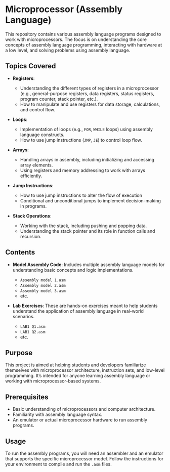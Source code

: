 # Microprocessor (Assembly Language)

This repository contains various assembly language programs designed to work with microprocessors. The focus is on understanding the core concepts of assembly language programming, interacting with hardware at a low level, and solving problems using assembly language.

## Topics Covered

- **Registers**: 
  - Understanding the different types of registers in a microprocessor (e.g., general-purpose registers, data registers, status registers, program counter, stack pointer, etc.).
  - How to manipulate and use registers for data storage, calculations, and control flow.

- **Loops**: 
  - Implementation of loops (e.g., `FOR`, `WHILE` loops) using assembly language constructs.
  - How to use jump instructions (`JMP`, `JE`) to control loop flow.

- **Arrays**:
  - Handling arrays in assembly, including initializing and accessing array elements.
  - Using registers and memory addressing to work with arrays efficiently.

- **Jump Instructions**: 
  - How to use jump instructions to alter the flow of execution
  - Conditional and unconditional jumps to implement decision-making in programs.

- **Stack Operations**:
  - Working with the stack, including pushing and popping data.
  - Understanding the stack pointer and its role in function calls and recursion.

## Contents

- **Model Assembly Code**: Includes multiple assembly language models for understanding basic concepts and logic implementations.
  - `Assembly model 1.asm`
  - `Assembly model 2.asm`
  - `Assembly model 3.asm`
  - etc.

- **Lab Exercises**: These are hands-on exercises meant to help students understand the application of assembly language in real-world scenarios.
  - `LAB1 Q1.asm`
  - `LAB1 Q2.asm`
  - etc.

## Purpose

This project is aimed at helping students and developers familiarize themselves with microprocessor architecture, instruction sets, and low-level programming. It’s intended for anyone learning assembly language or working with microprocessor-based systems.

## Prerequisites

- Basic understanding of microprocessors and computer architecture.
- Familiarity with assembly language syntax.
- An emulator or actual microprocessor hardware to run assembly programs.

## Usage

To run the assembly programs, you will need an assembler and an emulator that supports the specific microprocessor model. Follow the instructions for your environment to compile and run the `.asm` files.

